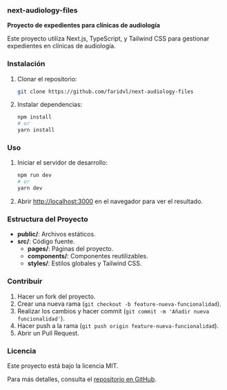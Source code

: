 ### next-audiology-files

**Proyecto de expedientes para clínicas de audiología**

Este proyecto utiliza Next.js, TypeScript, y Tailwind CSS para gestionar expedientes en clínicas de audiología.

### Instalación

1. Clonar el repositorio:

    ```bash
    git clone https://github.com/faridvl/next-audiology-files
    ```

2. Instalar dependencias:

    ```bash
    npm install
    # or
    yarn install
    ```

### Uso

1. Iniciar el servidor de desarrollo:

    ```bash
    npm run dev
    # or
    yarn dev
    ```

2. Abrir [http://localhost:3000](http://localhost:3000) en el navegador para ver el resultado.

### Estructura del Proyecto

- **public/**: Archivos estáticos.
- **src/**: Código fuente.
  - **pages/**: Páginas del proyecto.
  - **components/**: Componentes reutilizables.
  - **styles/**: Estilos globales y Tailwind CSS.

<!-- ### Despliegue

Desplegar en [Vercel](https://vercel.com) siguiendo la [documentación de Next.js](https://nextjs.org/docs/deployment). -->

### Contribuir

1. Hacer un fork del proyecto.
2. Crear una nueva rama (`git checkout -b feature-nueva-funcionalidad`).
3. Realizar los cambios y hacer commit (`git commit -m 'Añadir nueva funcionalidad'`).
4. Hacer push a la rama (`git push origin feature-nueva-funcionalidad`).
5. Abrir un Pull Request.

### Licencia

Este proyecto está bajo la licencia MIT.

Para más detalles, consulta el [repositorio en GitHub](https://github.com/faridvl/next-audiology-files).